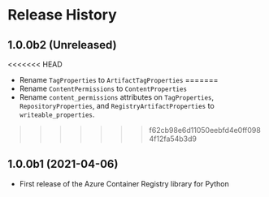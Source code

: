 # Release History

## 1.0.0b2 (Unreleased)
<<<<<<< HEAD
* Rename `TagProperties` to `ArtifactTagProperties`
=======
* Rename `ContentPermissions` to `ContentProperties`
* Rename `content_permissions` attributes on `TagProperties`, `RepositoryProperties`, and `RegistryArtifactProperties` to `writeable_properties`.
>>>>>>> f62cb98e6d11050eebfd4e0ff0984f12fa54b3d9

## 1.0.0b1 (2021-04-06)
* First release of the Azure Container Registry library for Python
